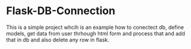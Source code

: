 # Flask-DB-Connection
This is a simple project whcih is an example how to conectect db, define models, get data from user thrhough html form and process that and add that in db and also delete any row in flask.
